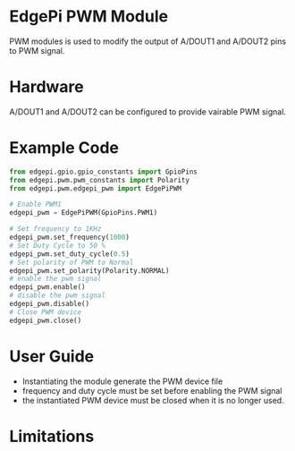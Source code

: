 # EdgePi PWM Module
PWM modules is used to modify the output of A/DOUT1 and A/DOUT2 pins to PWM signal.

# Hardware
A/DOUT1 and A/DOUT2 can be configured to provide vairable PWM signal.

# Example Code
```python
from edgepi.gpio.gpio_constants import GpioPins
from edgepi.pwm.pwm_constants import Polarity
from edgepi.pwm.edgepi_pwm import EdgePiPWM

# Enable PWM1
edgepi_pwm = EdgePiPWM(GpioPins.PWM1)

# Set frequency to 1KHz
edgepi_pwm.set_frequency(1000)
# Set Duty Cycle to 50 %
edgepi_pwm.set_duty_cycle(0.5)
# Set polarity of PWM to Normal
edgepi_pwm.set_polarity(Polarity.NORMAL)
# enable the pwm signal 
edgepi_pwm.enable()
# disable the pwm signal 
edgepi_pwm.disable()
# Close PWM device
edgepi_pwm.close()

```

# User Guide
- Instantiating the module generate the PWM device file
- frequency and duty cycle must be set before enabling the PWM signal
- the instantiated PWM device must be closed when it is no longer used.


# Limitations 